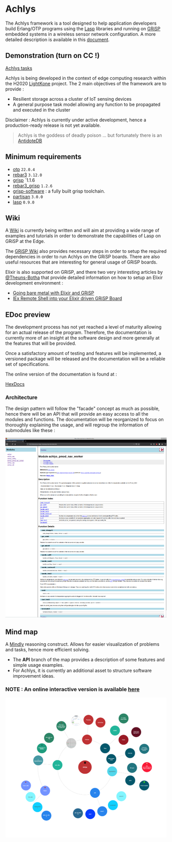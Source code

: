 # Achlys
The Achlys framework is a tool designed to help application developers build Erlang/OTP programs using the [Lasp](https://lasp-lang.readme.io) libraries and running on [GRiSP](https://grisp.org) embedded systems in a wireless sensor network configuration. A more detailed description is available in this [document](https://www.info.ucl.ac.be/~pvr/p875-kopestenski.pdf?bclid=IwAR1QlcSpH76ikzte38eR5cCaQseOBizzHjZ5tHCBZ1_fWUqZIf8HIwjZM1E).


## Demonstration (turn on CC  !)
[Achlys tasks](https://youtu.be/HhOvTt5Gj2Y)

Achlys is being developed in the context of edge computing research within the H2020 [LightKone](https://lightkone.eu) project. The 2 main objectives of the framework are to provide :

- Resilient storage across a cluster of IoT sensing devices
- A general purpose task model allowing any function to be propagated and executed in the cluster

Disclaimer : Achlys is currently under active development, hence a production-ready release is not yet available.

> Achlys is the goddess of deadly poison ... but fortunately there is an [AntidoteDB](https://www.antidotedb.eu/)

## Minimum requirements

- [otp](https://github.com/erlang/otp) `22.0.4`
- [rebar3](https://github.com/erlang/rebar3) `3.12.0`
- [grisp](https://github.com/grisp/grisp) `1.1.6
- [rebar3_grisp](https://github.com/grisp/rebar3_grisp) `1.2.6`
- [grisp-software](https://github.com/grisp/grisp-software) : a fully built grisp toolchain.
- [partisan](https://github.com/lasp-lang/partisan) `3.0.0`
- [lasp](https://github.com/lasp-lang/lasp) `0.9.0`

## Wiki

A [Wiki](https://github.com/Laymer/achlys/wiki/Achlys-Wiki) is currently being written and will aim at providing a wide
range of examples and tutorials in order to demonstrate the capabilities of Lasp on GRiSP at the Edge.

The [GRiSP Wiki](https://github.com/grisp/grisp/wiki) also provides necessary steps in order to setup the required dependencies in order to run Achlys on the GRiSP boards. There are also useful resources that are interesting for general usage of GRiSP boards.

Elixir is also supported on GRiSP, and there two very interesting articles by [@Theuns-Botha](https://github.com/Theuns-Botha) that provide detailed information on how to setup an Elixir development environment :

- [Going bare metal with Elixir and GRiSP](https://medium.com/@toensbotes/going-bare-metal-with-elixir-and-grisp-8fa8066f3d39)
- [IEx Remote Shell into your Elixir driven GRiSP Board](https://medium.com/@toensbotes/iex-remote-shell-into-your-elixir-driven-grisp-board-76faa8f2179e)

## EDoc preview

The development process has not yet reached a level of maturity allowing for an actual release of the program.
Therefore, the documentation is currently more of an insight at the software design and more generally at
the features that will be provided.

Once a satisfactory amount of testing and features will be implemented, a versioned package will be released and the documentation will be a reliable set of specifications.

The online version of the documentation is found at :

[HexDocs](https://hexdocs.pm/achlys)

### Architecture

The design pattern will follow the "facade" concept as much as possible, hence there will be an API that will provide an easy access to all the modules and functions. The documentation will be reorganized to focus on thoroughly explaining the usage, and will regroup the information of submodules like these :

<p align="center">
  <img src="resources/Doc_preview.png" alt="EDoc"/>
</p>


## Mind map

A [Mindly](http://www.mindlyapp.com) reasoning construct.
Allows for easier visualization of problems and tasks, hence more efficient solving.
- The **API** branch of the map provides a description of some features and simple usage examples.
- For Achlys, it is currently an additional asset to structure software improvement ideas.

### NOTE : An online interactive version is available [here](https://achlysproject.github.io/achlys-map/)

<p align="center">
  <img src="resources/Achlys.png" alt="MMap"/>
</p>
